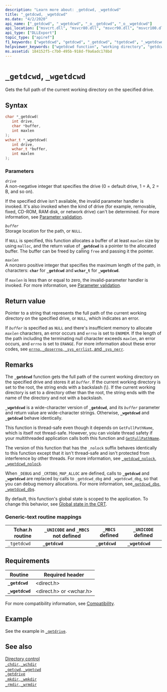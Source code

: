 ```yaml
---
description: "Learn more about: _getdcwd, _wgetdcwd"
title: "_getdcwd, _wgetdcwd"
ms.date: "4/2/2020"
api_name: ["_getdcwd", "_wgetdcwd", "_o__getdcwd", "_o__wgetdcwd"]
api_location: ["msvcrt.dll", "msvcr80.dll", "msvcr90.dll", "msvcr100.dll", "msvcr100_clr0400.dll", "msvcr110.dll", "msvcr110_clr0400.dll", "msvcr120.dll", "msvcr120_clr0400.dll", "ucrtbase.dll", "api-ms-win-crt-stdio-l1-1-0.dll", "api-ms-win-crt-environment-l1-1-0.dll", "api-ms-win-crt-private-l1-1-0.dll"]
api_type: ["DLLExport"]
topic_type: ["apiref"]
f1_keywords: ["wgetdcwd", "getdcwd", "_getdcwd", "tgetdcwd", "_wgetdcwd", "_tgetdcwd"]
helpviewer_keywords: ["wgetdcwd function", "working directory", "getdcwd function", "_getdcwd function", "_wgetdcwd function", "current working directory", "directories [C++], current working"]
ms.assetid: 184152f5-c7b0-495b-918d-f9a6adc178bd
---
```

# `_getdcwd`, `_wgetdcwd`

Gets the full path of the current working directory on the specified drive.

## Syntax

```C
char *_getdcwd(
   int drive,
   char *buffer,
   int maxlen
);
wchar_t *_wgetdcwd(
   int drive,
   wchar_t *buffer,
   int maxlen
);
```

### Parameters

*`drive`*\
A non-negative integer that specifies the drive (0 = default drive, 1 = A, 2 = B, and so on).

If the specified drive isn't available, the invalid parameter handler is invoked. It's also invoked when the kind of drive (for example, removable, fixed, CD-ROM, RAM disk, or network drive) can't be determined. For more information, see [Parameter validation](../parameter-validation.md).

*`buffer`*\
Storage location for the path, or `NULL`.

If `NULL` is specified, this function allocates a buffer of at least *`maxlen`* size by using `malloc`, and the return value of **`_getdcwd`** is a pointer to the allocated buffer. The buffer can be freed by calling `free` and passing it the pointer.

*`maxlen`*\
A nonzero positive integer that specifies the maximum length of the path, in characters: **`char`** for **`_getdcwd`** and **`wchar_t`** for **`_wgetdcwd`**.

If *`maxlen`* is less than or equal to zero, the invalid-parameter handler is invoked. For more information, see [Parameter validation](../parameter-validation.md).

## Return value

Pointer to a string that represents the full path of the current working directory on the specified drive, or `NULL`, which indicates an error.

If *`buffer`* is specified as `NULL` and there's insufficient memory to allocate *`maxlen`* characters, an error occurs and `errno` is set to `ENOMEM`. If the length of the path including the terminating null character exceeds *`maxlen`*, an error occurs, and `errno` is set to `ERANGE`. For more information about these error codes, see [`errno`, `_doserrno`, `_sys_errlist`, and `_sys_nerr`](../errno-doserrno-sys-errlist-and-sys-nerr.md).

## Remarks

The **`_getdcwd`** function gets the full path of the current working directory on the specified drive and stores it at *`buffer`*. If the current working directory is set to the root, the string ends with a backslash (\\). If the current working directory is set to a directory other than the root, the string ends with the name of the directory and not with a backslash.

**`_wgetdcwd`** is a wide-character version of **`_getdcwd`**, and its *`buffer`* parameter and return value are wide-character strings. Otherwise, **`_wgetdcwd`** and **`_getdcwd`** behave identically.

This function is thread-safe even though it depends on `GetFullPathName`, which is itself not thread-safe. However, you can violate thread safety if your multithreaded application calls both this function and [`GetFullPathName`](/windows/win32/api/fileapi/nf-fileapi-getfullpathnamew).

The version of this function that has the `_nolock` suffix behaves identically to this function except that it isn't thread-safe and isn't protected from interference by other threads. For more information, see [`_getdcwd_nolock`, `_wgetdcwd_nolock`](getdcwd-nolock-wgetdcwd-nolock.md).

When `_DEBUG` and `_CRTDBG_MAP_ALLOC` are defined, calls to **`_getdcwd`** and **`_wgetdcwd`** are replaced by calls to `_getdcwd_dbg` and `_wgetdcwd_dbg`, so that you can debug memory allocations. For more information, see[`_getdcwd_dbg`, `_wgetdcwd_dbg`](getdcwd-dbg-wgetdcwd-dbg.md).

By default, this function's global state is scoped to the application. To change this behavior, see [Global state in the CRT](../global-state.md).

### Generic-text routine mappings

|Tchar.h routine|`_UNICODE` and `_MBCS` not defined|`_MBCS` defined|`_UNICODE` defined|
|---------------------|--------------------------------------|--------------------|-----------------------|
|`_tgetdcwd`|**`_getdcwd`**|**`_getdcwd`**|**`_wgetdcwd`**|

## Requirements

|Routine|Required header|
|-------------|---------------------|
|**`_getdcwd`**|\<direct.h>|
|**`_wgetdcwd`**|\<direct.h> or \<wchar.h>|

For more compatibility information, see [Compatibility](../compatibility.md).

## Example

See the example in [`_getdrive`](getdrive.md).

## See also

[Directory control](../directory-control.md)\
[`_chdir`, `_wchdir`](chdir-wchdir.md)\
[`_getcwd`, `_wgetcwd`](getcwd-wgetcwd.md)\
[`_getdrive`](getdrive.md)\
[`_mkdir`, `_wmkdir`](mkdir-wmkdir.md)\
[`_rmdir`, `_wrmdir`](rmdir-wrmdir.md)

